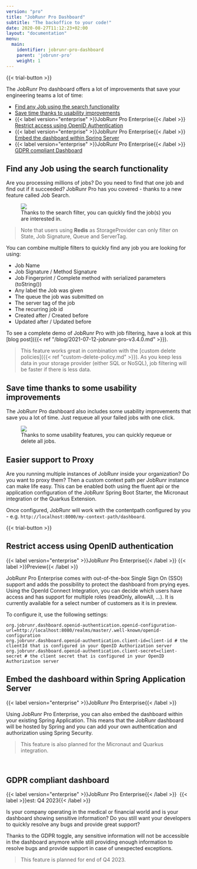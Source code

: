 ```yaml
---
version: "pro"
title: "JobRunr Pro Dashboard"
subtitle: "The backoffice to your code!"
date: 2020-08-27T11:12:23+02:00
layout: "documentation"
menu: 
  main: 
    identifier: jobrunr-pro-dashboard
    parent: 'jobrunr-pro'
    weight: 1
---
```


{{< trial-button >}}

The JobRunr Pro dashboard offers a lot of improvements that save your engineering teams a lot of time:
- [Find any Job using the search functionality](#find-any-job-using-the-search-functionality)
- [Save time thanks to usability improvements](#save-time-thanks-to-some-usability-improvements)
- {{< label version="enterprise" >}}JobRunr Pro Enterprise{{< /label >}} [Restrict access using OpenID Authentication](#restrict-access-using-openid-authentication)
- {{< label version="enterprise" >}}JobRunr Pro Enterprise{{< /label >}} [Embed the dashboard within Spring Server](#embed-the-dashboard-within-spring-application-server)
- {{< label version="enterprise" >}}JobRunr Pro Enterprise{{< /label >}} [GDPR compliant Dashboard](#gdpr-compliant-dashboard)


## Find any Job using the search functionality
Are you processing millions of jobs? Do you need to find that one job and find out if it succeeded? JobRunr Pro has you covered - thanks to a new feature called Job Search.

<figure>
<img src="/documentation/job-filters.gif" class="kg-image">
<figcaption>Thanks to the search filter, you can quickly find the job(s) you are interested in.</figcaption>
</figure>

> Note that users using __Redis__ as StorageProvider can only filter on State, Job Signature, Queue and ServerTag.

You can combine multiple filters to quickly find any job you are looking for using:
- Job Name
- Job Signature / Method Signature
- Job Fingerprint / Complete method with serialized parameters (toString())
- Any label the Job was given
- The queue the job was submitted on
- The server tag of the job
- The recurring job id
- Created after / Created before
- Updated after / Updated before 

To see a complete demo of JobRunr Pro with job filtering, have a look at this [blog post]({{< ref "/blog/2021-07-12-jobrunr-pro-v3.4.0.md" >}}).

> This feature works great in combination with the [custom delete policies]({{< ref "custom-delete-policy.md" >}}). As you keep less data in your storage provider (either SQL or NoSQL), job filtering will be faster if there is less data.

## Save time thanks to some usability improvements
The JobRunr Pro dashboard also includes some usability improvements that save you a lot of time. Just requeue all your failed jobs with one click.

<figure>
<img src="/documentation/jobrunr-pro-failed-requeue.png" class="kg-image">
<figcaption>Thanks to some usability features, you can quickly requeue or delete all jobs.</figcaption>
</figure>

## Easier support to Proxy
Are you running multiple instances of JobRunr inside your organization? Do you want to proxy them? Then a custom context path per JobRunr instance can make life easy. This can be enabled both using the fluent api or the application configuration of the JobRunr Spring Boot Starter, the Micronaut integration or the Quarkus Extension.

Once configured, JobRunr will work with the contentpath configured by you - e.g. `http://localhost:8000/my-context-path/dashboard`.

{{< trial-button >}}

## Restrict access using OpenID authentication
{{< label version="enterprise" >}}JobRunr Pro Enterprise{{< /label >}} {{< label >}}Preview{{< /label >}}

JobRunr Pro Enterprise comes with out-of-the-box Single Sign On (SSO) support and adds the possibility to protect the dashboard from prying eyes. Using the OpenId Connect Integration, you can decide which users have access and has support for multiple roles (readOnly, allowAll, ...). It is currently available for a select number of customers as it is in preview.

To configure it, use the following settings:
```
org.jobrunr.dashboard.openid-authentication.openid-configuration-url=http://localhost:8080/realms/master/.well-known/openid-configuration
org.jobrunr.dashboard.openid-authentication.client-id=client-id # the clientId that is configured in your OpenID Authorization server
org.jobrunr.dashboard.openid-authentication.client-secret=client-secret # the client secret that is configured in your OpenID Authorization server
```

## Embed the dashboard within Spring Application Server
{{< label version="enterprise" >}}JobRunr Pro Enterprise{{< /label >}}&nbsp;

Using JobRunr Pro Enterprise, you can also embed the dashboard within your existing Spring Application. This means that the JobRunr dashboard will be hosted by Spring and you can add your own authentication and authorization using Spring Security.

> This feature is also planned for the Micronaut and Quarkus integration.

<br />

## GDPR compliant dashboard
{{< label version="enterprise" >}}JobRunr Pro Enterprise{{< /label >}}&nbsp; {{< label >}}est: Q4 2023{{< /label >}}&nbsp;

Is your company operating in the medical or financial world and is your dashboard showing sensitive information? Do you still want your developers to quickly resolve any bugs and provide great support? 

Thanks to the GDPR toggle, any sensitive information will not be accessible in the dashboard anymore while still providing enough information to resolve bugs and provide support in case of unexpected exceptions.

> This feature is planned for end of Q4 2023.

<br />